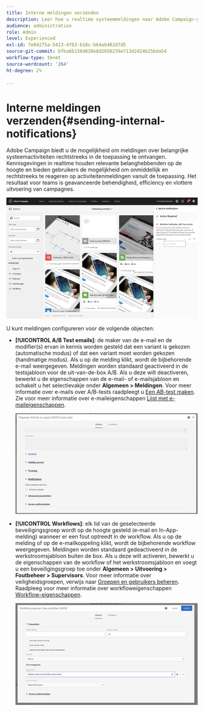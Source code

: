 ```yaml
---
title: Interne meldingen verzenden
description: Leer hoe u realtime systeemmeldingen naar Adobe Campaign-gebruikers kunt verzenden
audience: administration
role: Admin
level: Experienced
exl-id: 7e04275a-5413-4f03-b18c-b64ab482d7d5
source-git-commit: bfba6b156d020e8d2656239e713d2d24625bda54
workflow-type: tm+mt
source-wordcount: '264'
ht-degree: 2%

---
```


# Interne meldingen verzenden{#sending-internal-notifications}

Adobe Campaign biedt u de mogelijkheid om meldingen over belangrijke systeemactiviteiten rechtstreeks in de toepassing te ontvangen. Kennisgevingen in realtime houden relevante belanghebbenden op de hoogte en bieden gebruikers de mogelijkheid om onmiddellijk en rechtstreeks te reageren op activiteitenmeldingen vanuit de toepassing. Het resultaat voor teams is geavanceerde behendigheid, efficiency en vlottere uitvoering van campagnes.

![](assets/pulse_3.png)

U kunt meldingen configureren voor de volgende objecten:

* **[!UICONTROL A/B Test emails]**: de maker van de e-mail en de modifier(s) ervan in kennis worden gesteld dat een variant is gekozen (automatische modus) of dat een variant moet worden gekozen (handmatige modus). Als u op de melding klikt, wordt de bijbehorende e-mail weergegeven. Meldingen worden standaard geactiveerd in de testsjabloon voor de uit-van-de-box A/B. Als u deze wilt deactiveren, bewerkt u de eigenschappen van de e-mail- of e-mailsjabloon en schakelt u het selectievakje onder **Algemeen > Meldingen**. Voor meer informatie over e-mails over A/B-tests raadpleegt u [Een AB-test maken](../../channels/using/designing-an-a-b-test-email.md). Zie voor meer informatie over e-maileigenschappen [Lijst met e-maileigenschappen](../../administration/using/configuring-email-channel.md#list-of-email-properties).

   ![](assets/pulse_2.png)

* **[!UICONTROL Workflows]**: elk lid van de geselecteerde beveiligingsgroep wordt op de hoogte gesteld (e-mail en In-App-melding) wanneer er een fout optreedt in de workflow. Als u op de melding of op de e-mailkoppeling klikt, wordt de bijbehorende workflow weergegeven. Meldingen worden standaard gedeactiveerd in de werkstroomsjabloon buiten de box. Als u deze wilt activeren, bewerkt u de eigenschappen van de workflow of het werkstroomsjabloon en voegt u een beveiligingsgroep toe onder **Algemeen > Uitvoering > Foutbeheer > Supervisors**. Voor meer informatie over veiligheidsgroepen, verwijs naar [Groepen en gebruikers beheren](../../administration/using/managing-groups-and-users.md). Raadpleeg voor meer informatie over workfloweigenschappen [Workflow-eigenschappen](../../automating/using/managing-execution-options.md).

   ![](assets/pulse_1.png)
